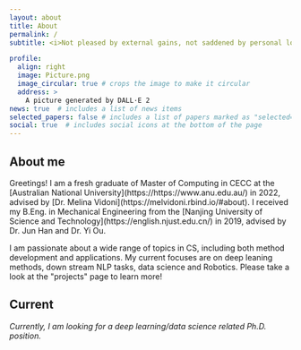 ```yaml
---
layout: about
title: About
permalink: /
subtitle: <i>Not pleased by external gains, not saddened by personal losses</i>

profile:
  align: right
  image: Picture.png
  image_circular: true # crops the image to make it circular
  address: >
    A picture generated by DALL·E 2
news: true  # includes a list of news items
selected_papers: false # includes a list of papers marked as "selected={true}"
social: true  # includes social icons at the bottom of the page
---
```


<h2 style="font-weight: bolder">About me</h2>
Greetings! I am a fresh graduate of Master of Computing in CECC at the [Australian National University](https://https://www.anu.edu.au/) in 2022, advised by [Dr. Melina Vidoni](https://melvidoni.rbind.io/#about). I received my B.Eng. in Mechanical Engineering from the [Nanjing University of Science and Technology](https://english.njust.edu.cn/) in 2019, advised by Dr. Jun Han and Dr. Yi Ou. 


I am passionate about a wide range of topics in CS, including both method development and applications. My current focuses are on deep leaning methods, down stream NLP tasks, data science and Robotics. Please take a look at the "projects" page to learn more!

<h2 style="font-weight: bolder">Current</h2>
<i>Currently, I am looking for a deep learning/data science related Ph.D. position<i>.


<!-- - Statistical ensemble representation of dynamic clusters and restructuring surfaces in catalytic conditions.
- Development of global optimizers with grand canonical and multi-objective functionality for structure search of crystals, clusters, and surfaces.
- Realistic modeling of electrocatalytic interface to understand the roles of pH, electrode potential, solvation, and electrolyte additives.
- Direct and inverse design of functional molecules and materials for CO$_2$ capture and electroreduction. -->



<!-- Write your biography here. Tell the world about yourself. Link to your favorite [subreddit](http://reddit.com). You can put a picture in, too. The code is already in, just name your picture `prof_pic.jpg` and put it in the `img/` folder.

Put your address / P.O. box / other info right below your picture. You can also disable any these elements by editing `profile` property of the YAML header of your `_pages/about.md`. Edit `_bibliography/papers.bib` and Jekyll will render your [publications page](/al-folio/publications/) automatically.

Link to your social media connections, too. This theme is set up to use [Font Awesome icons](http://fortawesome.github.io/Font-Awesome/) and [Academicons](https://jpswalsh.github.io/academicons/), like the ones below. Add your Facebook, Twitter, LinkedIn, Google Scholar, or just disable all of them. -->
